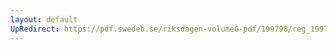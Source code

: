 ```yaml
---
layout: default
UpRedirect: https://pdf.swedeb.se/riksdagen-volumeG-pdf/199798/reg_199798/reg_199798_0537.pdf
---
```

